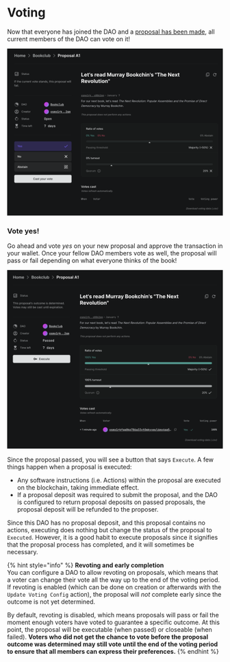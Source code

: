 # Voting

Now that everyone has joined the DAO and a [proposal has been made](../../introduction/quickstart/create-a-proposal), all current members of the DAO can vote on it!

![Proposal vote](../../.gitbook/assets/proposal-vote.png)

### Vote yes!

Go ahead and vote _yes_ on your new proposal and approve the transaction in your wallet. Once your fellow DAO members vote as well, the proposal will pass or fail depending on what everyone thinks of the book!

![Proposal passed](../../.gitbook/assets/proposal-vote-done.png)

Since the proposal passed, you will see a button that says `Execute`. A few things happen when a proposal is executed:

- Any software instructions (i.e. Actions) within the proposal are executed on the blockchain, taking immediate effect.
- If a proposal deposit was required to submit the proposal, and the DAO is configured to return proposal deposits on passed proposals, the proposal deposit will be refunded to the proposer.

Since this DAO has no proposal deposit, and this proposal contains no actions, executing does nothing but change the status of the proposal to `Executed`. However, it is a good habit to execute proposals since it signifies that the proposal process has completed, and it will sometimes be necessary.

{% hint style="info" %}
**Revoting and early completion**\
You can configure a DAO to allow revoting on proposals, which means that a voter can change their vote all the way up to the end of the voting period. If revoting is enabled (which can be done on creation or afterwards with the `Update Voting Config` action), the proposal will _not_ complete early since the outcome is not yet determined.

By default, revoting is disabled, which means proposals will pass or fail the moment enough voters have voted to guarantee a specific outcome. At this point, the proposal will be executable (when passed) or closeable (when failed). **Voters who did not get the chance to vote before the proposal outcome was determined may still vote until the end of the voting period to ensure that all members can express their preferences.**
{% endhint %}
